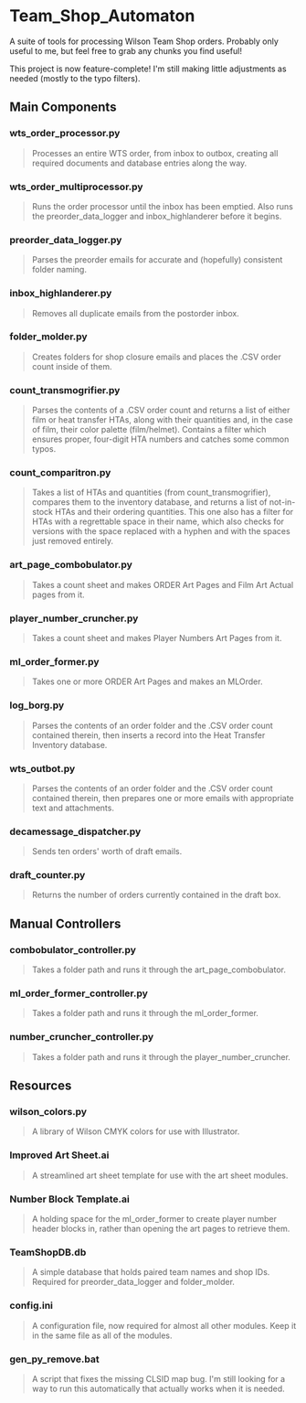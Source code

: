 # Team_Shop_Automaton
A suite of tools for processing Wilson Team Shop orders. Probably only useful to me, but feel free to grab any chunks you find useful!

This project is now feature-complete! I'm still making little adjustments as needed (mostly to the typo filters).

## Main Components

### wts_order_processor.py
> Processes an entire WTS order, from inbox to outbox, creating all required documents and database entries along the way.

### wts_order_multiprocessor.py
> Runs the order processor until the inbox has been emptied.
> Also runs the preorder_data_logger and inbox_highlanderer before it begins.

### preorder_data_logger.py
> Parses the preorder emails for accurate and (hopefully) consistent folder naming.

### inbox_highlanderer.py
> Removes all duplicate emails from the postorder inbox.

### folder_molder.py
> Creates folders for shop closure emails and places the .CSV order count inside of them.

### count_transmogrifier.py
> Parses the contents of a .CSV order count and returns a list of either film or heat transfer HTAs, along with their quantities and, in the case of film, their color palette (film/helmet).
> Contains a filter which ensures proper, four-digit HTA numbers and catches some common typos.

### count_comparitron.py
> Takes a list of HTAs and quantities (from count_transmogrifier), compares them to the inventory database, and returns a list of not-in-stock HTAs and their ordering quantities.
> This one also has a filter for HTAs with a regrettable space in their name, which also checks for versions with the space replaced with a hyphen and with the spaces just removed entirely.

### art_page_combobulator.py
> Takes a count sheet and makes ORDER Art Pages and Film Art Actual pages from it.

### player_number_cruncher.py
> Takes a count sheet and makes Player Numbers Art Pages from it.

### ml_order_former.py
> Takes one or more ORDER Art Pages and makes an MLOrder.

### log_borg.py
> Parses the contents of an order folder and the .CSV order count contained therein, then inserts a record into the Heat Transfer Inventory database.

### wts_outbot.py
> Parses the contents of an order folder and the .CSV order count contained therein, then prepares one or more emails with appropriate text and attachments.

### decamessage_dispatcher.py
> Sends ten orders' worth of draft emails.

### draft_counter.py
> Returns the number of orders currently contained in the draft box.

## Manual Controllers

### combobulator_controller.py
> Takes a folder path and runs it through the art_page_combobulator.

### ml_order_former_controller.py
> Takes a folder path and runs it through the ml_order_former.

### number_cruncher_controller.py
> Takes a folder path and runs it through the player_number_cruncher.

## Resources

### wilson_colors.py
> A library of Wilson CMYK colors for use with Illustrator.

### Improved Art Sheet.ai
> A streamlined art sheet template for use with the art sheet modules.

### Number Block Template.ai
> A holding space for the ml_order_former to create player number header blocks in, rather than opening the art pages to retrieve them.

### TeamShopDB.db
> A simple database that holds paired team names and shop IDs. Required for preorder_data_logger and folder_molder.

### config.ini
> A configuration file, now required for almost all other modules. Keep it in the same file as all of the modules.

### gen_py_remove.bat
> A script that fixes the missing CLSID map bug. I'm still looking for a way to run this automatically that actually works when it is needed.


